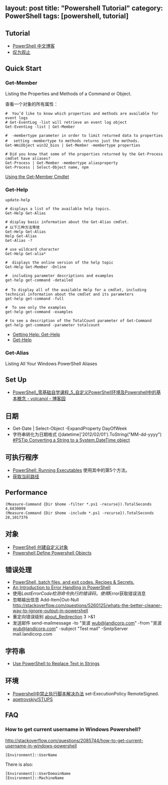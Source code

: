 layout: post
title: "Powershell Tutorial"
category: PowerShell
tags: [powershell, tutorial]
---

## Tutorial

- [PowerShell 中文博客](http://www.pstips.net/)
- [叹为观止](http://blog.vichamp.com/)

## Quick Start

### Get-Member

Listing the Properties and Methods of a Command or Object.

查看一个对象的所有属性：

```shell
#  You’d like to know which properties and methods are available for event logs
# Get-EventLog -list will retrieve an event log object
Get-EventLog -list | Get-Member

#  -membertype parameter in order to limit returned data to properties
#　 setting -membertype to methods returns just the methods.
Get-WmiObject win32_bios | Get-Member -membertype properties

# Did you know that some of the properties returned by the Get-Process cmdlet have aliases?
Get-Process | Get-Member -membertype aliasproperty
Get-Process | Select-Object name, npm
```

[Using the Get-Member Cmdlet](http://technet.microsoft.com/en-us/library/ee176854.aspx)

### Get-Help

    update-help

    # displays a list of the available help topics.
    Get-Help Get-Alias

    # display basic information about the Get-Alias cmdlet. 
    # 以下三种方法等效
    Get-Help Get-Alias
    Help Get-Alias
    Get-Alias -?

    # use wildcard character
    Get-Help Get-alia*

    #  displays the online version of the help topic
    Get-Help Get-Member -Online

    #  including parameter descriptions and examples
    get-help get-command -detailed

    #　To display all of the available Help for a cmdlet, including technical information about the cmdlet and its parameters
    get-help get-command -full

    #  To see only the examples
    get-help get-command -examples

    # to see a description of the TotalCount parameter of Get-Command
    get-help get-command -parameter totalcount

- [Getting Help: Get-Help](http://technet.microsoft.com/en-us/library/bb648604(v=vs.85).aspx)
- [Get-Help](http://technet.microsoft.com/zh-CN/library/hh849696.aspx)

### Get-Alias

Listing All Your Windows PowerShell Aliases

## Set Up

- [PowerShell_零基础自学课程_5_自定义PowerShell环境及Powershell中的基本概念 - volcanol - 博客园](http://www.cnblogs.com/volcanol/archive/2012/05/08/2490886.html)

## 日期

- Get-Date | Select-Object -ExpandProperty DayOfWeek
- 字符串转化为日期格式   ([datetime]'2012/02/01').ToString("MM-dd-yyyy") [#PSTip Converting a String to a System.DateTime object](http://www.powershellmagazine.com/2013/07/08/pstip-converting-a-string-to-a-system-datetime-object/)

## 可执行程序

- [PowerShell: Running Executables](http://social.technet.microsoft.com/wiki/contents/articles/7703.powershell-running-executables.aspx) 使用其中的第5个方法。
- [获取当前路径](http://superuser.com/questions/237902/how-can-one-show-the-current-directory-in-powershell)

## Performance

    (Measure-Command {Dir $home -filter *.ps1 -recurse}).TotalSeconds
    4,6830099
    (Measure-Command {Dir $home -include *.ps1 -recurse}).TotalSeconds
    28,1017376

## 对象

- [PowerShell 创建自定义对象](http://www.pstips.net/powershell-create-creating-custom-objects.html)
- [Powershell Define Powershell Objects](http://stackoverflow.com/questions/9885072/powershell-define-powershell-objects)

## 错误处理

- [PowerShell, batch files, and exit codes. Recipes & Secrets.](http://zduck.com/2012/powershell-batch-files-exit-codes/)
- [An Introduction to Error Handling in PowerShell](http://blogs.msdn.com/b/kebab/archive/2013/06/09/an-introduction-to-error-handling-in-powershell.aspx)
- 使用$LastErrorCode检测命令执行的错误码，使用$Error获取错误消息
- 忽略输出信息 Add-Item|Out-Null <http://stackoverflow.com/questions/5260125/whats-the-better-cleaner-way-to-ignore-output-in-powershell>
- 重定向错误级别 [about_Redirection](http://technet.microsoft.com/en-us/library/hh847746.aspx) 3 >&1
- 发送邮件 send-mailmessage -to "吴波 <wub@landicorp.com>" -from "吴波 <wub@landicorp.com>" -subject "Test mail" -SmtpServer mail.landicorp.com

## 字符串

- [Use PowerShell to Replace Text in Strings](http://blogs.technet.com/b/heyscriptingguy/archive/2011/03/21/use-powershell-to-replace-text-in-strings.aspx)

## 环境

- [Powershell中禁止执行脚本解决办法](http://www.cnblogs.com/shanyou/archive/2011/09/03/2165371.html) set-ExecutionPolicy RemoteSigned.
- [apetrovskiy/STUPS](https://github.com/apetrovskiy/STUPS)

## FAQ

### How to get current username in Windows Powershell?

<http://stackoverflow.com/questions/2085744/how-to-get-current-username-in-windows-powershell>

    [Environment]::UserName

There is also:

    [Environment]::UserDomainName
    [Environment]::MachineName